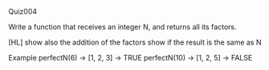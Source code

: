 Quiz004

Write a function that receives an integer N, and returns all its factors. 

[HL] show also the addition of the factors show if the result is the same as N

Example
perfectN(6)   → [1, 2, 3]
				    → TRUE
perfectN(10)  → [1, 2, 5]
				    → FALSE

```py


```
